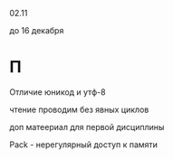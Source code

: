 02.11

до 16 декабря
# П
Отличие юникод и утф-8

чтение проводим без явных циклов

доп матеериал для первой дисциплины

Pack - нерегулярный доступ к памяти

